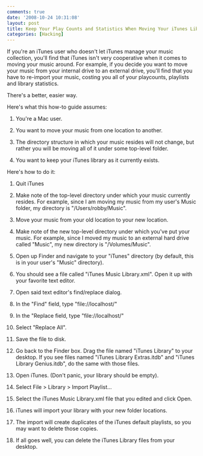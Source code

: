 ```yaml
---
comments: true
date: '2008-10-24 10:31:08'
layout: post
title: Keep Your Play Counts and Statistics When Moving Your iTunes Library
categories: [Hacking]
---
```


If you're an iTunes user who doesn't let iTunes manage your music collection, you'll find that iTunes isn't very cooperative when it comes to moving your music around. For example, if you decide you want to move your music from your internal drive to an external drive, you'll find that you have to re-import your music, costing you all of your playcounts, playlists and library statistics.

There's a better, easier way.<!--more-->

Here's what this how-to guide assumes:

1. You're a Mac user.

1. You want to move your music from one location to another.

1. The directory structure in which your music resides will not change, but rather you will be moving all of it under some top-level folder.

1. You want to keep your iTunes library as it currently exists.

Here's how to do it:

1. Quit iTunes

1. Make note of the top-level directory under which your music currently resides. For example, since I am moving my music from my user's Music folder, my directory is "/Users/robby/Music".

1. Move your music from your old location to your new location.

1. Make note of the new top-level directory under which you've put your music. For example, since I moved my music to an external hard drive called "Music", my new directory is "/Volumes/Music".

1. Open up Finder and navigate to your "iTunes" directory (by default, this is in your user's "Music" directory).

1. You should see a file called "iTunes Music Library.xml". Open it up with your favorite text editor.

1. Open said text editor's find/replace dialog.

1. In the "Find" field, type "file://localhost/<old directory name here>"

1. In the "Replace field, type "file://localhost/<new directory name here>"

1. Select "Replace All".

1. Save the file to disk.

1. Go back to the Finder box. Drag the file named "iTunes Library" to your desktop. If you see files named "iTunes Library Extras.itdb" and "iTunes Library Genius.itdb", do the same with those files.

1. Open iTunes. (Don't panic, your library should be empty).

1. Select File > Library > Import Playlist...

1. Select the iTunes Music Library.xml file that you edited and click Open.

1. iTunes will import your library with your new folder locations.

1. The import will create duplicates of the iTunes default playlists, so you may want to delete those copies.

1. If all goes well, you can delete the iTunes Library files from your desktop.
